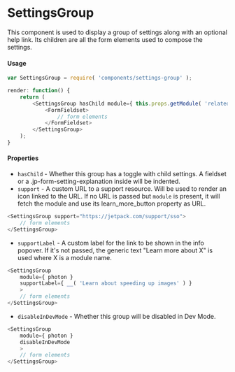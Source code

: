 SettingsGroup
=========

This component is used to display a group of settings along with an optional help link.
Its children are all the form elements used to compose the settings.

#### Usage

```js
var SettingsGroup = require( 'components/settings-group' );

render: function() {
	return (
		<SettingsGroup hasChild module={ this.props.getModule( 'related-posts' ) }>
			<FormFieldset>
				// form elements
			</FormFieldset>
		</SettingsGroup>
	);
}
```

#### Properties

* `hasChild` - Whether this group has a toggle with child settings. A fieldset or a .jp-form-setting-explanation inside will be indented.
* `support` - A custom URL to a support resource. Will be used to render an icon linked to the URL. If no URL is passed but `module` is present, it will fetch the module and use its learn_more_button property as URL.
```js
<SettingsGroup support="https://jetpack.com/support/sso">
	// form elements
</SettingsGroup>
```
* `supportLabel` - A custom label for the link to be shown in the info popover. If it's not passed, the generic text "Learn more about X" is used where X
is a module name.
```js
<SettingsGroup
	module={ photon }
    supportLabel={ __( 'Learn about speeding up images' ) }
	>
	// form elements
</SettingsGroup>
```
* `disableInDevMode` - Whether this group will be disabled in Dev Mode.
```js
<SettingsGroup
	module={ photon }
	disableInDevMode
	>
	// form elements
</SettingsGroup>
```